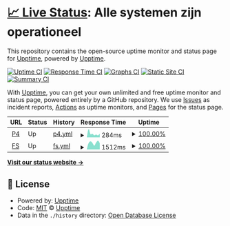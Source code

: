 # [📈 Live Status](https://oekeur.github.io/gpnl-upptime): <!--live status--> **Alle systemen zijn operationeel**

This repository contains the open-source uptime monitor and status page for [Upptime](https://upptime.js.org), powered by [Upptime](https://github.com/upptime/upptime).

[![Uptime CI](https://github.com/koj-co/upptime/workflows/Uptime%20CI/badge.svg)](https://github.com/koj-co/upptime/actions?query=workflow%3A%22Uptime+CI%22)
[![Response Time CI](https://github.com/koj-co/upptime/workflows/Response%20Time%20CI/badge.svg)](https://github.com/koj-co/upptime/actions?query=workflow%3A%22Response+Time+CI%22)
[![Graphs CI](https://github.com/koj-co/upptime/workflows/Graphs%20CI/badge.svg)](https://github.com/koj-co/upptime/actions?query=workflow%3A%22Graphs+CI%22)
[![Static Site CI](https://github.com/koj-co/upptime/workflows/Static%20Site%20CI/badge.svg)](https://github.com/koj-co/upptime/actions?query=workflow%3A%22Static+Site+CI%22)
[![Summary CI](https://github.com/koj-co/upptime/workflows/Summary%20CI/badge.svg)](https://github.com/koj-co/upptime/actions?query=workflow%3A%22Summary+CI%22)

With [Upptime](https://upptime.js.org), you can get your own unlimited and free uptime monitor and status page, powered entirely by a GitHub repository. We use [Issues](https://github.com/upptime/upptime/issues) as incident reports, [Actions](https://github.com/upptime/upptime/actions) as uptime monitors, and [Pages](https://upptime.github.io/upptime) for the status page.

<!--start: status pages-->
<!-- This summary is generated by Upptime (https://github.com/upptime/upptime) -->
<!-- Do not edit this manually, your changes will be overwritten -->
<!-- prettier-ignore -->
| URL | Status | History | Response Time | Uptime |
| --- | ------ | ------- | ------------- | ------ |
| <img alt="" src="https://favicons.githubusercontent.com/www.greenpeace.org" height="13"> [P4](https://www.greenpeace.org/nl/) | Up | [p4.yml](https://github.com/oekeur/gpnl-upptime/commits/HEAD/history/p4.yml) | <details><summary><img alt="Response time graph" src="./graphs/p4/response-time-week.png" height="20"> 284ms</summary><br><a href="https://oekeur.github.io/gpnl-upptime/history/p4"><img alt="Response time 295" src="https://img.shields.io/endpoint?url=https%3A%2F%2Fraw.githubusercontent.com%2Foekeur%2Fgpnl-upptime%2FHEAD%2Fapi%2Fp4%2Fresponse-time.json"></a><br><a href="https://oekeur.github.io/gpnl-upptime/history/p4"><img alt="24-hour response time 282" src="https://img.shields.io/endpoint?url=https%3A%2F%2Fraw.githubusercontent.com%2Foekeur%2Fgpnl-upptime%2FHEAD%2Fapi%2Fp4%2Fresponse-time-day.json"></a><br><a href="https://oekeur.github.io/gpnl-upptime/history/p4"><img alt="7-day response time 284" src="https://img.shields.io/endpoint?url=https%3A%2F%2Fraw.githubusercontent.com%2Foekeur%2Fgpnl-upptime%2FHEAD%2Fapi%2Fp4%2Fresponse-time-week.json"></a><br><a href="https://oekeur.github.io/gpnl-upptime/history/p4"><img alt="30-day response time 339" src="https://img.shields.io/endpoint?url=https%3A%2F%2Fraw.githubusercontent.com%2Foekeur%2Fgpnl-upptime%2FHEAD%2Fapi%2Fp4%2Fresponse-time-month.json"></a><br><a href="https://oekeur.github.io/gpnl-upptime/history/p4"><img alt="1-year response time 295" src="https://img.shields.io/endpoint?url=https%3A%2F%2Fraw.githubusercontent.com%2Foekeur%2Fgpnl-upptime%2FHEAD%2Fapi%2Fp4%2Fresponse-time-year.json"></a></details> | <details><summary><a href="https://oekeur.github.io/gpnl-upptime/history/p4">100.00%</a></summary><a href="https://oekeur.github.io/gpnl-upptime/history/p4"><img alt="All-time uptime 100.00%" src="https://img.shields.io/endpoint?url=https%3A%2F%2Fraw.githubusercontent.com%2Foekeur%2Fgpnl-upptime%2FHEAD%2Fapi%2Fp4%2Fuptime.json"></a><br><a href="https://oekeur.github.io/gpnl-upptime/history/p4"><img alt="24-hour uptime 100.00%" src="https://img.shields.io/endpoint?url=https%3A%2F%2Fraw.githubusercontent.com%2Foekeur%2Fgpnl-upptime%2FHEAD%2Fapi%2Fp4%2Fuptime-day.json"></a><br><a href="https://oekeur.github.io/gpnl-upptime/history/p4"><img alt="7-day uptime 100.00%" src="https://img.shields.io/endpoint?url=https%3A%2F%2Fraw.githubusercontent.com%2Foekeur%2Fgpnl-upptime%2FHEAD%2Fapi%2Fp4%2Fuptime-week.json"></a><br><a href="https://oekeur.github.io/gpnl-upptime/history/p4"><img alt="30-day uptime 100.00%" src="https://img.shields.io/endpoint?url=https%3A%2F%2Fraw.githubusercontent.com%2Foekeur%2Fgpnl-upptime%2FHEAD%2Fapi%2Fp4%2Fuptime-month.json"></a><br><a href="https://oekeur.github.io/gpnl-upptime/history/p4"><img alt="1-year uptime 100.00%" src="https://img.shields.io/endpoint?url=https%3A%2F%2Fraw.githubusercontent.com%2Foekeur%2Fgpnl-upptime%2FHEAD%2Fapi%2Fp4%2Fuptime-year.json"></a></details>
| <img alt="" src="https://favicons.githubusercontent.com/steun.greenpeace.nl" height="13"> [FS](https://steun.greenpeace.nl/plastic) | Up | [fs.yml](https://github.com/oekeur/gpnl-upptime/commits/HEAD/history/fs.yml) | <details><summary><img alt="Response time graph" src="./graphs/fs/response-time-week.png" height="20"> 1512ms</summary><br><a href="https://oekeur.github.io/gpnl-upptime/history/fs"><img alt="Response time 1056" src="https://img.shields.io/endpoint?url=https%3A%2F%2Fraw.githubusercontent.com%2Foekeur%2Fgpnl-upptime%2FHEAD%2Fapi%2Ffs%2Fresponse-time.json"></a><br><a href="https://oekeur.github.io/gpnl-upptime/history/fs"><img alt="24-hour response time 1424" src="https://img.shields.io/endpoint?url=https%3A%2F%2Fraw.githubusercontent.com%2Foekeur%2Fgpnl-upptime%2FHEAD%2Fapi%2Ffs%2Fresponse-time-day.json"></a><br><a href="https://oekeur.github.io/gpnl-upptime/history/fs"><img alt="7-day response time 1512" src="https://img.shields.io/endpoint?url=https%3A%2F%2Fraw.githubusercontent.com%2Foekeur%2Fgpnl-upptime%2FHEAD%2Fapi%2Ffs%2Fresponse-time-week.json"></a><br><a href="https://oekeur.github.io/gpnl-upptime/history/fs"><img alt="30-day response time 1124" src="https://img.shields.io/endpoint?url=https%3A%2F%2Fraw.githubusercontent.com%2Foekeur%2Fgpnl-upptime%2FHEAD%2Fapi%2Ffs%2Fresponse-time-month.json"></a><br><a href="https://oekeur.github.io/gpnl-upptime/history/fs"><img alt="1-year response time 1056" src="https://img.shields.io/endpoint?url=https%3A%2F%2Fraw.githubusercontent.com%2Foekeur%2Fgpnl-upptime%2FHEAD%2Fapi%2Ffs%2Fresponse-time-year.json"></a></details> | <details><summary><a href="https://oekeur.github.io/gpnl-upptime/history/fs">100.00%</a></summary><a href="https://oekeur.github.io/gpnl-upptime/history/fs"><img alt="All-time uptime 99.95%" src="https://img.shields.io/endpoint?url=https%3A%2F%2Fraw.githubusercontent.com%2Foekeur%2Fgpnl-upptime%2FHEAD%2Fapi%2Ffs%2Fuptime.json"></a><br><a href="https://oekeur.github.io/gpnl-upptime/history/fs"><img alt="24-hour uptime 100.00%" src="https://img.shields.io/endpoint?url=https%3A%2F%2Fraw.githubusercontent.com%2Foekeur%2Fgpnl-upptime%2FHEAD%2Fapi%2Ffs%2Fuptime-day.json"></a><br><a href="https://oekeur.github.io/gpnl-upptime/history/fs"><img alt="7-day uptime 100.00%" src="https://img.shields.io/endpoint?url=https%3A%2F%2Fraw.githubusercontent.com%2Foekeur%2Fgpnl-upptime%2FHEAD%2Fapi%2Ffs%2Fuptime-week.json"></a><br><a href="https://oekeur.github.io/gpnl-upptime/history/fs"><img alt="30-day uptime 99.91%" src="https://img.shields.io/endpoint?url=https%3A%2F%2Fraw.githubusercontent.com%2Foekeur%2Fgpnl-upptime%2FHEAD%2Fapi%2Ffs%2Fuptime-month.json"></a><br><a href="https://oekeur.github.io/gpnl-upptime/history/fs"><img alt="1-year uptime 99.95%" src="https://img.shields.io/endpoint?url=https%3A%2F%2Fraw.githubusercontent.com%2Foekeur%2Fgpnl-upptime%2FHEAD%2Fapi%2Ffs%2Fuptime-year.json"></a></details>

<!--end: status pages-->

[**Visit our status website →**](https://oekeur.github.io/gpnl-upptime)

## 📄 License

- Powered by: [Upptime](https://github.com/upptime/upptime)
- Code: [MIT](./LICENSE) © [Upptime](https://upptime.js.org)
- Data in the `./history` directory: [Open Database License](https://opendatacommons.org/licenses/odbl/1-0/)
